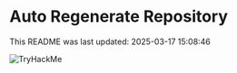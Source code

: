 # Auto Regenerate Repository

This README was last updated: 2025-03-17 15:08:46

 ![TryHackMe](https://tryhackme.com/badge/533634)